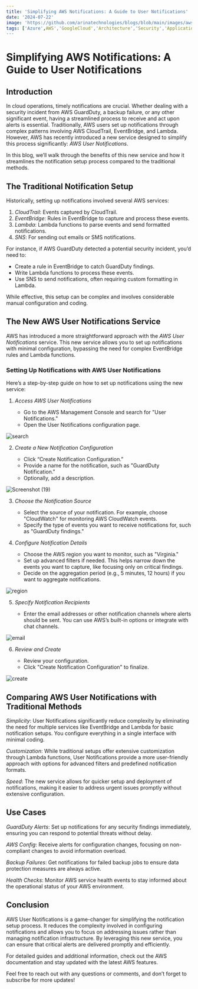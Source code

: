 ```yaml
---
title: 'Simplifying AWS Notifications: A Guide to User Notifications'
date: '2024-07-22'
image: 'https://github.com/arinatechnologies/blogs/blob/main/images/awsaccountmigration.webp'
tags: ['Azure',AWS','GoogleCloud','Architecture','Security','Application/Data','Cost Optimization','Account Migration']
---
```

# Simplifying AWS Notifications: A Guide to User Notifications

## Introduction

In cloud operations, timely notifications are crucial. Whether dealing with a security incident from AWS GuardDuty, a backup failure, or any other significant event, having a streamlined process to receive and act upon alerts is essential. Traditionally, AWS users set up notifications through complex patterns involving AWS CloudTrail, EventBridge, and Lambda. However, AWS has recently introduced a new service designed to simplify this process significantly: *AWS User Notifications*.

In this blog, we’ll walk through the benefits of this new service and how it streamlines the notification setup process compared to the traditional methods.

## The Traditional Notification Setup

Historically, setting up notifications involved several AWS services:

1. *CloudTrail*: Events captured by CloudTrail.
2. *EventBridge*: Rules in EventBridge to capture and process these events.
3. *Lambda*: Lambda functions to parse events and send formatted notifications.
4. *SNS*: For sending out emails or SMS notifications.

For instance, if AWS GuardDuty detected a potential security incident, you’d need to:

- Create a rule in EventBridge to catch GuardDuty findings.
- Write Lambda functions to process these events.
- Use SNS to send notifications, often requiring custom formatting in Lambda.

While effective, this setup can be complex and involves considerable manual configuration and coding.

## The New AWS User Notifications Service

AWS has introduced a more straightforward approach with the *AWS User Notifications* service. This new service allows you to set up notifications with minimal configuration, bypassing the need for complex EventBridge rules and Lambda functions.

### Setting Up Notifications with AWS User Notifications

Here’s a step-by-step guide on how to set up notifications using the new service:

1. *Access AWS User Notifications*

   - Go to the AWS Management Console and search for "User Notifications."
   - Open the User Notifications configuration page.
   
![search](https://github.com/user-attachments/assets/406aee74-9946-4fc1-a362-7a10354e321f)

2. *Create a New Notification Configuration*

   - Click “Create Notification Configuration.”
   - Provide a name for the notification, such as "GuardDuty Notification."
   - Optionally, add a description.

![Screenshot (19)](https://github.com/user-attachments/assets/b58f4a9c-b28a-48df-a7da-7e4b984b154f)

3. *Choose the Notification Source*

   - Select the source of your notification. For example, choose "CloudWatch" for monitoring AWS CloudWatch events.
   - Specify the type of events you want to receive notifications for, such as "GuardDuty findings."

4. *Configure Notification Details*

   - Choose the AWS region you want to monitor, such as "Virginia."
   - Set up advanced filters if needed. This helps narrow down the events you want to capture, like focusing only on critical findings.
   - Decide on the aggregation period (e.g., 5 minutes, 12 hours) if you want to aggregate notifications.

![region](https://github.com/user-attachments/assets/8a15dffe-b669-4ced-a43e-fbc959ec075a)

5. *Specify Notification Recipients*

   - Enter the email addresses or other notification channels where alerts should be sent. You can use AWS’s built-in options or integrate with chat channels.

![email](https://github.com/user-attachments/assets/bcbe4f43-6555-4d38-8489-49ad757395c8)

6. *Review and Create*

   - Review your configuration.
   - Click "Create Notification Configuration" to finalize.

![create](https://github.com/user-attachments/assets/dcab9fc5-2dc0-4f3b-bafd-1e9bbff1d290)


## Comparing AWS User Notifications with Traditional Methods

*Simplicity*: User Notifications significantly reduce complexity by eliminating the need for multiple services like EventBridge and Lambda for basic notification setups. You configure everything in a single interface with minimal coding.

*Customization*: While traditional setups offer extensive customization through Lambda functions, User Notifications provide a more user-friendly approach with options for advanced filters and predefined notification formats.

*Speed*: The new service allows for quicker setup and deployment of notifications, making it easier to address urgent issues promptly without extensive configuration.

## Use Cases

*GuardDuty Alerts*: Set up notifications for any security findings immediately, ensuring you can respond to potential threats without delay.

*AWS Config*: Receive alerts for configuration changes, focusing on non-compliant changes to avoid information overload.

*Backup Failures*: Get notifications for failed backup jobs to ensure data protection measures are always active.

*Health Checks*: Monitor AWS service health events to stay informed about the operational status of your AWS environment.

## Conclusion

AWS User Notifications is a game-changer for simplifying the notification setup process. It reduces the complexity involved in configuring notifications and allows you to focus on addressing issues rather than managing notification infrastructure. By leveraging this new service, you can ensure that critical alerts are delivered promptly and efficiently.

For detailed guides and additional information, check out the AWS documentation and stay updated with the latest AWS features.

Feel free to reach out with any questions or comments, and don’t forget to subscribe for more updates!





